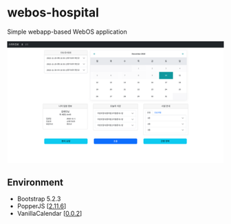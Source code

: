 # webos-hospital

Simple webapp-based WebOS application

![App screenshot](app.png)


## Environment

- Bootstrap 5.2.3
- PopperJS [[2.11.6](https://popper.js.org/)]
- VanillaCalendar [[0.0.2](https://github.com/chrissy-dev/vanilla-calendar)]
